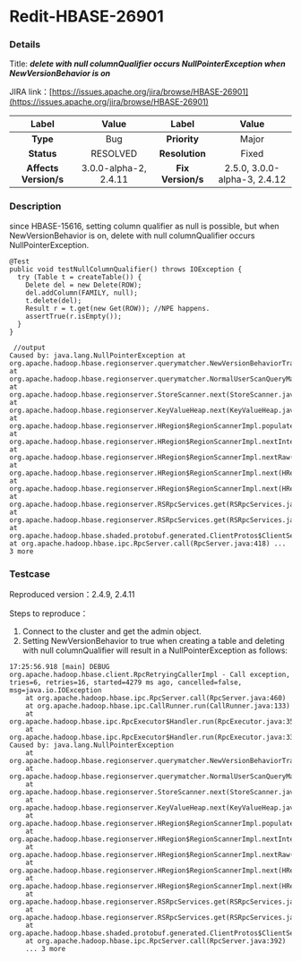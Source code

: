 # Redit-HBASE-26901

### Details

Title: ***delete with null columnQualifier occurs NullPointerException when NewVersionBehavior is on***

JIRA link：[https://issues.apache.org/jira/browse/HBASE-26901](https://issues.apache.org/jira/browse/HBASE-26901)

|         Label         |         Value         |       Label       |            Value             |
|:---------------------:|:---------------------:|:-----------------:|:----------------------------:|
|       **Type**        |          Bug          |   **Priority**    |            Major             |
|      **Status**       |       RESOLVED        |  **Resolution**   |            Fixed             |
| **Affects Version/s** | 3.0.0-alpha-2, 2.4.11 | **Fix Version/s** | 2.5.0, 3.0.0-alpha-3, 2.4.12 |

### Description

since HBASE-15616, setting column qualifier as null is possible, but when NewVersionBehavior is on, delete with null
columnQualifier occurs NullPointerException.

```
@Test
public void testNullColumnQualifier() throws IOException {
  try (Table t = createTable()) {
    Delete del = new Delete(ROW);
    del.addColumn(FAMILY, null);
    t.delete(del);
    Result r = t.get(new Get(ROW)); //NPE happens.
    assertTrue(r.isEmpty());
  }
} 
```

```
 //output
Caused by: java.lang.NullPointerException at org.apache.hadoop.hbase.regionserver.querymatcher.NewVersionBehaviorTracker.add(NewVersionBehaviorTracker.java:214) at org.apache.hadoop.hbase.regionserver.querymatcher.NormalUserScanQueryMatcher.match(NormalUserScanQueryMatcher.java:73) at org.apache.hadoop.hbase.regionserver.StoreScanner.next(StoreScanner.java:627) at org.apache.hadoop.hbase.regionserver.KeyValueHeap.next(KeyValueHeap.java:157) at org.apache.hadoop.hbase.regionserver.HRegion$RegionScannerImpl.populateResult(HRegion.java:6672) at org.apache.hadoop.hbase.regionserver.HRegion$RegionScannerImpl.nextInternal(HRegion.java:6836) at org.apache.hadoop.hbase.regionserver.HRegion$RegionScannerImpl.nextRaw(HRegion.java:6606) at org.apache.hadoop.hbase.regionserver.HRegion$RegionScannerImpl.next(HRegion.java:6583) at org.apache.hadoop.hbase.regionserver.HRegion$RegionScannerImpl.next(HRegion.java:6570) at org.apache.hadoop.hbase.regionserver.RSRpcServices.get(RSRpcServices.java:2645) at org.apache.hadoop.hbase.regionserver.RSRpcServices.get(RSRpcServices.java:2571) at org.apache.hadoop.hbase.shaded.protobuf.generated.ClientProtos$ClientService$2.callBlockingMethod(ClientProtos.java:42274) at org.apache.hadoop.hbase.ipc.RpcServer.call(RpcServer.java:418) ... 3 more
```

### Testcase

Reproduced version：2.4.9, 2.4.11

Steps to reproduce：

1. Connect to the cluster and get the admin object.
2. Setting NewVersionBehavior to true when creating a table and deleting with null columnQualifier will result in a
   NullPointerException as follows:

```
17:25:56.918 [main] DEBUG org.apache.hadoop.hbase.client.RpcRetryingCallerImpl - Call exception, tries=6, retries=16, started=4279 ms ago, cancelled=false, msg=java.io.IOException
	at org.apache.hadoop.hbase.ipc.RpcServer.call(RpcServer.java:460)
	at org.apache.hadoop.hbase.ipc.CallRunner.run(CallRunner.java:133)
	at org.apache.hadoop.hbase.ipc.RpcExecutor$Handler.run(RpcExecutor.java:359)
	at org.apache.hadoop.hbase.ipc.RpcExecutor$Handler.run(RpcExecutor.java:339)
Caused by: java.lang.NullPointerException
	at org.apache.hadoop.hbase.regionserver.querymatcher.NewVersionBehaviorTracker.add(NewVersionBehaviorTracker.java:214)
	at org.apache.hadoop.hbase.regionserver.querymatcher.NormalUserScanQueryMatcher.match(NormalUserScanQueryMatcher.java:73)
	at org.apache.hadoop.hbase.regionserver.StoreScanner.next(StoreScanner.java:625)
	at org.apache.hadoop.hbase.regionserver.KeyValueHeap.next(KeyValueHeap.java:155)
	at org.apache.hadoop.hbase.regionserver.HRegion$RegionScannerImpl.populateResult(HRegion.java:7400)
	at org.apache.hadoop.hbase.regionserver.HRegion$RegionScannerImpl.nextInternal(HRegion.java:7568)
	at org.apache.hadoop.hbase.regionserver.HRegion$RegionScannerImpl.nextRaw(HRegion.java:7332)
	at org.apache.hadoop.hbase.regionserver.HRegion$RegionScannerImpl.next(HRegion.java:7309)
	at org.apache.hadoop.hbase.regionserver.HRegion$RegionScannerImpl.next(HRegion.java:7296)
	at org.apache.hadoop.hbase.regionserver.RSRpcServices.get(RSRpcServices.java:2659)
	at org.apache.hadoop.hbase.regionserver.RSRpcServices.get(RSRpcServices.java:2584)
	at org.apache.hadoop.hbase.shaded.protobuf.generated.ClientProtos$ClientService$2.callBlockingMethod(ClientProtos.java:45815)
	at org.apache.hadoop.hbase.ipc.RpcServer.call(RpcServer.java:392)
	... 3 more
```